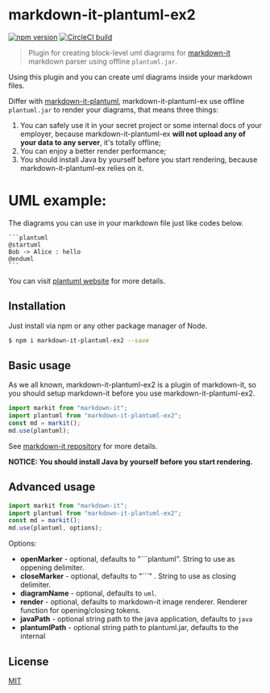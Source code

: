 # markdown-it-plantuml-ex2

[![npm version](https://img.shields.io/npm/v/markdown-it-plantuml-ex.svg)](https://www.npmjs.com/package/markdown-it-plantuml-ex)
[![CircleCI build](https://img.shields.io/circleci/project/github/xhinliang/markdown-it-plantuml-ex.svg)](https://circleci.com/gh/xhinliang/markdown-it-plantuml/tree/master)

> Plugin for creating block-level uml diagrams for [markdown-it](https://github.com/markdown-it/markdown-it) markdown parser using offline `plantuml.jar`.

Using this plugin and you can create uml diagrams inside your markdown files. 

Differ with [markdown-it-plantuml](https://github.com/gmunguia/markdown-it-plantuml), markdown-it-plantuml-ex use offline `plantuml.jar` to render your diagrams, that means three things:
1. You can safely use it in your secret project or some internal docs of your employer, because markdown-it-plantuml-ex **will not upload any of your data to any server**, it's totally offline;
2. You can enjoy a better render performance;
3. You should install Java by yourself before you start rendering, because markdown-it-plantuml-ex relies on it.

# UML example:

The diagrams you can use in your markdown file just like codes below.


    ```plantuml
    @startuml
    Bob -> Alice : hello
    @enduml
    ```

You can visit [plantuml website](https://plantuml.com) for more details.

## Installation

Just install via npm or any other package manager of Node.

```bash
$ npm i markdown-it-plantuml-ex2 --save
```

## Basic usage

As we all known, markdown-it-plantuml-ex2 is a plugin of markdown-it, so you should setup markdown-it before you use markdown-it-plantuml-ex2.

```js
import markit from "markdown-it";
import plantuml from "markdown-it-plantuml-ex2";
const md = markit();
md.use(plantuml);
```

See [markdown-it repository](https://github.com/markdown-it/markdown-it) for more details.

**NOTICE: You should install Java by yourself before you start rendering.**

## Advanced usage

```js
import markit from "markdown-it";
import plantuml from "markdown-it-plantuml-ex2";
const md = markit();
md.use(plantuml, options);
```

Options:
  - __openMarker__ - optional, defaults to "```plantuml". String to use as oppening delimiter.
  - __closeMarker__ - optional, defaults to "```" . String to use as closing delimiter.
  - __diagramName__ - optional, defaults to `uml`.
  - __render__ - optional, defaults to markdown-it image renderer. Renderer function for opening/closing tokens.
  - __javaPath__ - optional string path to the java application, defaults to `java`
  - __plantumlPath__ - optional string path to plantuml.jar, defaults to the internal

## License

[MIT](https://github.com/xhinliang/markdown-it-plantuml-ex/blob/master/LICENSE)
